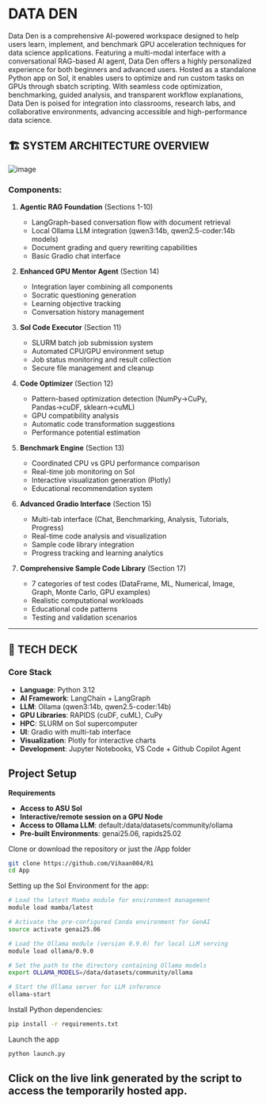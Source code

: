 ﻿# DATA DEN
Data Den is a comprehensive AI-powered workspace designed to help users learn, implement, and benchmark GPU acceleration techniques for data science applications. Featuring a multi-modal interface with a conversational RAG-based AI agent, Data Den offers a highly personalized experience for both beginners and advanced users. Hosted as a standalone Python app on Sol, it enables users to optimize and run custom tasks on GPUs through sbatch scripting. With seamless code optimization, benchmarking, guided analysis, and transparent workflow explanations, Data Den is poised for integration into classrooms, research labs, and collaborative environments, advancing accessible and high-performance data science.

## 🏗️ SYSTEM ARCHITECTURE OVERVIEW

![image](https://github.com/user-attachments/assets/f8a921f4-6751-4a1a-8464-05bf06a55768)

### **Components:**

1. **Agentic RAG Foundation** (Sections 1-10)
   - LangGraph-based conversation flow with document retrieval
   - Local Ollama LLM integration (qwen3:14b, qwen2.5-coder:14b models)
   - Document grading and query rewriting capabilities
   - Basic Gradio chat interface
   
2. **Enhanced GPU Mentor Agent** (Section 14)
   - Integration layer combining all components
   - Socratic questioning generation
   - Learning objective tracking
   - Conversation history management

2. **Sol Code Executor** (Section 11)
   - SLURM batch job submission system
   - Automated CPU/GPU environment setup
   - Job status monitoring and result collection
   - Secure file management and cleanup

3. **Code Optimizer** (Section 12)
   - Pattern-based optimization detection (NumPy→CuPy, Pandas→cuDF, sklearn→cuML)
   - GPU compatibility analysis
   - Automatic code transformation suggestions
   - Performance potential estimation

4. **Benchmark Engine** (Section 13)
   - Coordinated CPU vs GPU performance comparison
   - Real-time job monitoring on Sol
   - Interactive visualization generation (Plotly)
   - Educational recommendation system

6. **Advanced Gradio Interface** (Section 15)
   - Multi-tab interface (Chat, Benchmarking, Analysis, Tutorials, Progress)
   - Real-time code analysis and visualization
   - Sample code library integration
   - Progress tracking and learning analytics

7. **Comprehensive Sample Code Library** (Section 17)
   - 7 categories of test codes (DataFrame, ML, Numerical, Image, Graph, Monte Carlo, GPU examples)
   - Realistic computational workloads
   - Educational code patterns
   - Testing and validation scenarios

---

## 🔧 TECH DECK

### **Core Stack**
- **Language**: Python 3.12
- **AI Framework**: LangChain + LangGraph
- **LLM**: Ollama (qwen3:14b, qwen2.5-coder:14b)
- **GPU Libraries**: RAPIDS (cuDF, cuML), CuPy
- **HPC**: SLURM on Sol supercomputer
- **UI**: Gradio with multi-tab interface
- **Visualization**: Plotly for interactive charts
- **Development**: Jupyter Notebooks, VS Code + Github Copilot Agent


## Project Setup

**Requirements**
- **Access to ASU Sol**
- **Interactive/remote session on a GPU Node**
- **Access to Ollama LLM**: default:/data/datasets/community/ollama
- **Pre-built Environments**: genai25.06, rapids25.02

Clone or download the repository or just the /App folder

```bash
git clone https://github.com/Vihaan004/R1
cd App
```

Setting up the Sol Environment for the app:

```bash
# Load the latest Mamba module for environment management
module load mamba/latest

# Activate the pre-configured Conda environment for GenAI
source activate genai25.06

# Load the Ollama module (version 0.9.0) for local LLM serving
module load ollama/0.9.0

# Set the path to the directory containing Ollama models
export OLLAMA_MODELS=/data/datasets/community/ollama

# Start the Ollama server for LLM inference
ollama-start
```
Install Python dependencies:

```bash
pip install -r requirements.txt
```

Launch the app 

```bash
python launch.py
```

Click on the live link generated by the script to access the temporarily hosted app.
---

